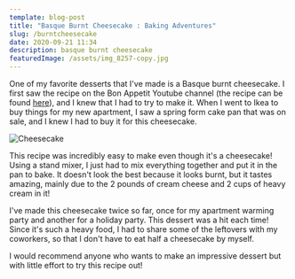 ```yaml
---
template: blog-post
title: "Basque Burnt Cheesecake : Baking Adventures"
slug: /burntcheesecake
date: 2020-09-21 11:34
description: basque burnt cheesecake
featuredImage: /assets/img_8257-copy.jpg
---
```

One of my favorite desserts that I've made is a Basque burnt cheesecake. I first saw the recipe on the Bon Appetit Youtube channel (the recipe can be found [here](https://www.bonappetit.com/recipe/basque-burnt-cheesecake)), and I knew that I had to try to make it. When I went to Ikea to buy things for my new apartment, I saw a spring form cake pan that was on sale, and I knew I had to buy it for this cheesecake.

![Cheesecake](/assets/img_8257.jpg "The cheesecake")

This recipe was incredibly easy to make even though it's a cheesecake! Using a stand mixer, I just had to mix everything together and put it in the pan to bake. It doesn't look the best because it looks burnt, but it tastes amazing, mainly due to the 2 pounds of cream cheese and 2 cups of heavy cream in it!

I've made this cheesecake twice so far, once for my apartment warming party and another for a holiday party. This dessert was a hit each time! Since it's such a heavy food, I had to share some of the leftovers with my coworkers, so that I don't have to eat half a cheesecake by myself. 

I would recommend anyone who wants to make an impressive dessert but with little effort to try this recipe out!
